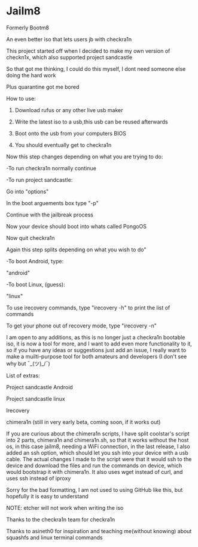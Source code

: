 # Jailm8

Formerly Bootm8

An even better iso that lets users jb with checkra1n

This project started off when I decided to make my own version of checkn1x, which also supported project sandcastle

So that got me thinking, I could do this myself, I dont need someone else doing the hard work

Plus quarantine got me bored

How to use:

1. Download rufus or any other live usb maker

2. Write the latest iso to a usb,this usb can be reused afterwards

3. Boot onto the usb from your computers BIOS

4. You should eventually get to checkra1n


Now this step changes depending on what you are trying to do:

-To run checkra1n normally continue

-To run project sandcastle:

Go into "options"

In the boot arguements box type "-p"

Continue with the jailbreak process

Now your device should boot into whats called PongoOS

Now quit checkra1n

Again this step splits depending on what you wish to do"

-To boot Android, type:

"android"


-To boot Linux, (guess):

"linux"


To use irecovery commands, type "irecovery -h" to print the list of commands

To get your phone out of recovery mode, type "irecovery -n"


I am open to any additions, as this is no longer just a checkra1n bootable iso, it is now a tool for more, and I want to add even more functionality to it, so if you have any ideas or suggestions just add an issue, I really want to make a muilti-purpose tool for both amateurs and developers (I don't see why but ¯\_(ツ)_/¯)


List of extras:

Project sandcastle Android

Project sandcastle linux

Irecovery

chimera1n (still in very early beta, coming soon, if it works out)



If you are curious about the chimera1n scripts, I have split coolstar's script into 2 parts, chimera1n and chimera1n.sh, so that it works without the host os, in this case jailm8, needing a WiFi connection, in the last release, I also added an ssh option, which should let you ssh into your device with a usb cable. The actual changes I made to the script were that it would ssh to the device and download the files and run the commands on device, which would bootstrap it with chimera1n. It also uses wget instead of curl, and uses ssh instead of iproxy

Sorry for the bad formatting, I am not used to using GitHub like this, but hopefully it is easy to understand

NOTE: etcher will not work when writing the iso

Thanks to the checkra1n team for checkra1n

Thanks to asineth0 for inspiration and teaching me(without knowing) about squashfs and linux terminal commands
